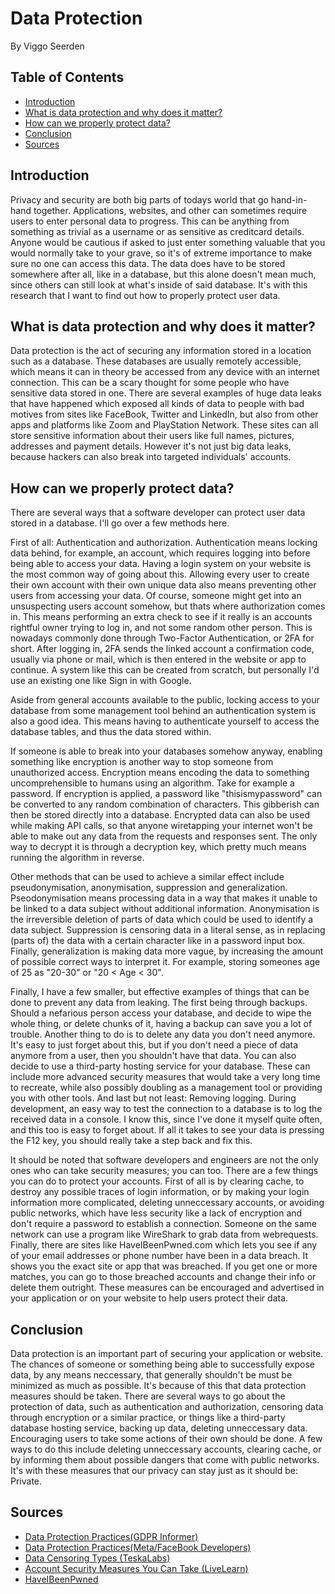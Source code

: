 # Data Protection
By Viggo Seerden

## Table of Contents

- [Introduction](https://github.com/ViggoSeerden/FHICT-S3-Portfolio/blob/main/Research%20Report:%20Data%20Protection.md#introduction)
- [What is data protection and why does it matter?](https://github.com/ViggoSeerden/FHICT-S3-Portfolio/blob/main/Research%20Report:%20Data%20Protection.md#what-is-data-protection-and-why-does-it-matter)
- [How can we properly protect data?](https://github.com/ViggoSeerden/FHICT-S3-Portfolio/blob/main/Research%20Report:%20Data%20Protection.md#how-can-we-properly-protect-data)
- [Conclusion](https://github.com/ViggoSeerden/FHICT-S3-Portfolio/blob/main/Research%20Report:%20Data%20Protection.md#conclusion)
- [Sources](https://github.com/ViggoSeerden/FHICT-S3-Portfolio/blob/main/Research%20Report:%20Data%20Protection.md#sources)

## Introduction

Privacy and security are both big parts of todays world that go hand-in-hand together. Applications, websites, and other can sometimes require users to enter personal data to progress. This can be anything from something as trivial as a username or as sensitive as creditcard details. Anyone would be cautious if asked to just enter something valuable that you would normally take to your grave, so it's of extreme importance to make sure no one can access this data. The data does have to be stored somewhere after all, like in a database, but this alone doesn't mean much, since others can still look at what's inside of said database. It's with this research that I want to find out how to properly protect user data.

## What is data protection and why does it matter?

Data protection is the act of securing any information stored in a location such as a database. These databases are usually remotely accessible, which means it can in theory be accessed from any device with an internet connection. This can be a scary thought for some people who have sensitive data stored in one. There are several examples of huge data leaks that have happened which exposed all kinds of data to people with bad motives from sites like FaceBook, Twitter and LinkedIn, but also from other apps and platforms like Zoom and PlayStation Network. These sites can all store sensitive information about their users like full names, pictures, addresses and payment details. However it's not just big data leaks, because hackers can also break into targeted individuals' accounts. 

## How can we properly protect data?

There are several ways that a software developer can protect user data stored in a database. I'll go over a few methods here.

First of all: Authentication and authorization. Authentication means locking data behind, for example, an account, which requires logging into before being able to access your data. Having a login system on your website is the most common way of going about this. Allowing every user to create their own account with their own unique data also means preventing other users from accessing your data. Of course, someone might get into an unsuspecting users account somehow, but thats where authorization comes in. This means performing an extra check to see if it really is an accounts rightful owner trying to log in, and not some random other person. This is nowadays commonly done through Two-Factor Authentication, or 2FA for short. After logging in, 2FA sends the linked account a confirmation code, usually via phone or mail, which is then entered in the website or app to continue. A system like this can be created from scratch, but personally I'd use an existing one like Sign in with Google. 

Aside from general accounts available to the public, locking access to your database from some management tool behind an authentication system is also a good idea. This means having to authenticate yourself to access the database tables, and thus the data stored within. 

If someone is able to break into your databases somehow anyway, enabling something like encryption is another way to stop someone from unauthorized access. Encryption means encoding the data to something uncomprehensible to humans using an algorithm. Take for example a password. If encryption is applied, a password like "thisismypassword" can be converted to any random combination of characters. This gibberish can then be stored directly into a database. Encrypted data can also be used while making API calls, so that anyone wiretapping your internet won't be able to make out any data from the requests and responses sent. The only way to decrypt it is through a decryption key, which pretty much means running the algorithm in reverse. 

Other methods that can be used to achieve a similar effect include pseudonymisation, anonymisation, suppression and generalization. Pseodonymisation means processing data in a way that makes it unable to be linked to a data subject without additional information. Anonymisation is the irreversible deletion of parts of data which could be used to identify a data subject. Suppression is censoring data in a literal sense, as in replacing (parts of) the data with a certain character like in a password input box. Finally, generalization is making data more vague, by increasing the amount of possible correct ways to interpret it. For example, storing someones age of 25 as "20-30" or "20 < Age < 30".

Finally, I have a few smaller, but effective examples of things that can be done to prevent any data from leaking. The first being through backups. Should a nefarious person access your database, and decide to wipe the whole thing, or delete chunks of it, having a backup can save you a lot of trouble. Another thing to do is to delete any data you don't need anymore. It's easy to just forget about this, but if you don't need a piece of data anymore from a user, then you shouldn't have that data. You can also decide to use a third-party hosting service for your database. These can include more advanced security measures that would take a very long time to recreate, while also possibly doubling as a management tool or providing you with other tools. And last but not least: Removing logging. During development, an easy way to test the connection to a database is to log the received data in a console. I know this, since I've done it myself quite often, and this too is easy to forget about. If all it takes to see your data is pressing the F12 key, you should really take a step back and fix this. 

It should be noted that software developers and engineers are not the only ones who can take security measures; you can too. There are a few things you can do to protect your accounts. First of all is by clearing cache, to destroy any possible traces of login information, or by making your login information more complicated, deleting unneccessary accounts, or avoiding public networks, which have less security like a lack of encryption and don't require a password to establish a connection. Someone on the same network can use a program like WireShark to grab data from webrequests. Finally, there are sites like HaveIBeenPwned.com which lets you see if any of your email addresses or phone number have been in a data breach. It shows you the exact site or app that was breached. If you get one or more matches, you can go to those breached accounts and change their info or delete them outright. These measures can be encouraged and advertised in your application or on your website to help users protect their data.

## Conclusion

Data protection is an important part of securing your application or website. The chances of someone or something being able to successfully expose data, by any means neccessary, that generally shouldn't be must be minimized as much as possible. It's because of this that data protection measures should be taken. There are several ways to go about the protection of data, such as authentication and authorization, censoring data through encryption or a similar practice, or things like a third-party database hosting service, backing up data, deleting unneccessary data. Encouraging users to take some actions of their own should be done. A few ways to do this include deleting unneccessary accounts, clearing cache, or by informing them about possible dangers that come with public networks. It's with these measures that our privacy can stay just as it should be: Private.

## Sources

- [Data Protection Practices(GDPR Informer)](https://gdprinformer.com/gdpr-articles/6-essential-data-protection-methods)
- [Data Protection Practices(Meta/FaceBook Developers)](https://developers.facebook.com/docs/development/data-security)
- [Data Censoring Types (TeskaLabs)](https://teskalabs.com/blog/data-privacy-pseudonymization-anonymization-encryption)
- [Account Security Measures You Can Take (LiveLearn)](https://livelearn.ca/article/digital-citizenship/5-easy-things-you-can-do-now-to-keep-your-accounts-secure/)
- [HaveIBeenPwned](https://haveibeenpwned.com/)
